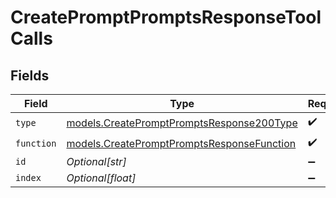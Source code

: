 # CreatePromptPromptsResponseToolCalls


## Fields

| Field                                                                                          | Type                                                                                           | Required                                                                                       | Description                                                                                    |
| ---------------------------------------------------------------------------------------------- | ---------------------------------------------------------------------------------------------- | ---------------------------------------------------------------------------------------------- | ---------------------------------------------------------------------------------------------- |
| `type`                                                                                         | [models.CreatePromptPromptsResponse200Type](../models/createpromptpromptsresponse200type.md)   | :heavy_check_mark:                                                                             | N/A                                                                                            |
| `function`                                                                                     | [models.CreatePromptPromptsResponseFunction](../models/createpromptpromptsresponsefunction.md) | :heavy_check_mark:                                                                             | N/A                                                                                            |
| `id`                                                                                           | *Optional[str]*                                                                                | :heavy_minus_sign:                                                                             | N/A                                                                                            |
| `index`                                                                                        | *Optional[float]*                                                                              | :heavy_minus_sign:                                                                             | N/A                                                                                            |